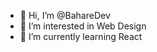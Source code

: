 - 👋 Hi, I’m @BahareDev
- 👀 I’m interested in Web Design
- 🌱 I’m currently learning React

<!---
BahareDev/BahareDev is a ✨ special ✨ repository because its `README.md` (this file) appears on your GitHub profile.
You can click the Preview link to take a look at your changes.
--->
